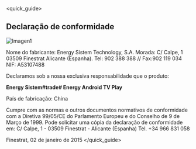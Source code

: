 <quick_guide>
## Declaração de conformidade

![Imagen1](http://static.energysistem.com/images/manuals/42258/54994043de633.jpg)

Nome do fabricante:
Energy Sistem Technology, S.A.
Morada: C/ Calpe, 1
03509 Finestrat Alicante (Espanha).
Tel: 902 388 388 // Fax:902 119 034
NIF: A53107488

Declaramos sob a nossa exclusiva responsabilidade que o produto:

**Energy Sistem#trade# Energy Android TV Play**

País de fabricação: China

Cumpre com as normas e outros documentos normativos de conformidade com a Diretiva 99/05/CE do Parlamento Europeu e do Conselho de 9 de Março de 1999. Pode solicitar uma cópia da declaração de conformidade em: C/ Calpe, 1 - 03509 Finestrat - Alicante (Espanha)
Tel. +34 966 831 058

Finestrat, 02 de janeiro de 2015
</quick_guide>
